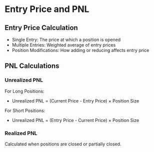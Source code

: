 # Entry Price and PNL

## Entry Price Calculation
- Single Entry: The price at which a position is opened
- Multiple Entries: Weighted average of entry prices
- Position Modifications: How adding or reducing affects entry price

## PNL Calculations
### Unrealized PNL
For Long Positions:
- Unrealized PNL = (Current Price - Entry Price) × Position Size

For Short Positions:
- Unrealized PNL = (Entry Price - Current Price) × Position Size

### Realized PNL
Calculated when positions are closed or partially closed.

